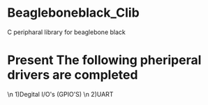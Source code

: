 # Beagleboneblack_Clib
C peripharal library for beaglebone black
# Present The following  pheriperal drivers are completed
\n 1)Degital I/O's (GPIO'S)
\n 2)UART
